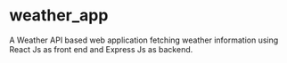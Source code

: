 # weather_app
A Weather API based web application fetching weather information using React Js as front end and Express Js as backend.
